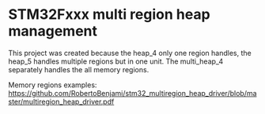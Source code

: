 # STM32Fxxx multi region heap management

This project was created because the heap_4 only one region handles, the heap_5 handles multiple regions but in one unit.
The multi_heap_4 separately handles the all memory regions.

Memory regions examples: https://github.com/RobertoBenjami/stm32_multiregion_heap_driver/blob/master/multiregion_heap_driver.pdf
